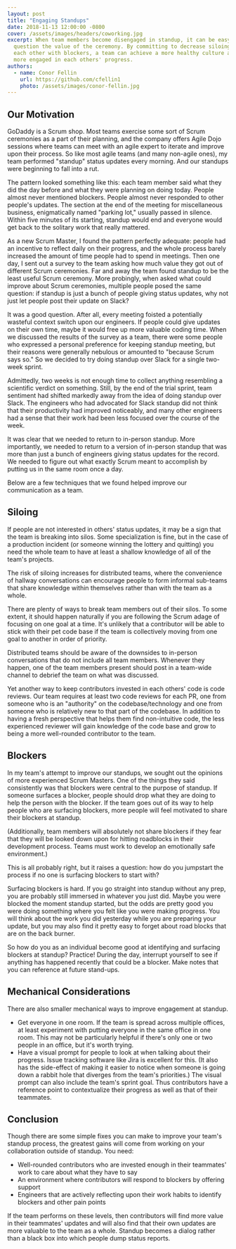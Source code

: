 ```yaml
---
layout: post
title: "Engaging Standups"
date: 2018-11-13 12:00:00 -0800
cover: /assets/images/headers/coworking.jpg
excerpt: When team members become disengaged in standup, it can be easy to
  question the value of the ceremony. By committing to decrease siloing and help
  each other with blockers, a team can achieve a more healthy culture and become
  more engaged in each others' progress.
authors:
  - name: Conor Fellin
    url: https://github.com/cfellin1
    photo: /assets/images/conor-fellin.jpg
---
```


## Our Motivation

GoDaddy is a Scrum shop. Most teams exercise some sort of Scrum ceremonies as a part of their planning, and the company offers Agile Dojo sessions where teams can meet with an agile expert to iterate and improve upon their process. So like most agile teams (and many non-agile ones), my team performed "standup" status updates every morning. And our standups were beginning to fall into a rut.

The pattern looked something like this: each team member said what they did the day before and what they were planning on doing today. People almost never mentioned blockers. People almost never responded to other people's updates. The section at the end of the meeting for miscellaneous business, enigmatically named "parking lot," usually passed in silence. Within five minutes of its starting, standup would end and everyone would get back to the solitary work that really mattered.

As a new Scrum Master, I found the pattern perfectly adequate: people had an incentive to reflect daily on their progress, and the whole process barely increased the amount of time people had to spend in meetings. Then one day, I sent out a survey to the team asking how much value they got out of different Scrum ceremonies. Far and away the team found standup to be the least useful Scrum ceremony. More probingly, when asked what could improve about Scrum ceremonies, multiple people posed the same question: if standup is just a bunch of people giving status updates, why not just let people post their update on Slack?

It was a good question. After all, every meeting foisted a potentially wasteful context switch upon our engineers. If people could give updates on their own time, maybe it would free up more valuable coding time. When we discussed the results of the survey as a team, there were some people who expressed a personal preference for keeping standup meeting, but their reasons were generally nebulous or amounted to "because Scrum says so." So we decided to try doing standup over Slack for a single two-week sprint.

Admittedly, two weeks is not enough time to collect anything resembling a scientific verdict on something. Still, by the end of the trial sprint, team sentiment had shifted markedly away from the idea of doing standup over Slack. The engineers who had advocated for Slack standup did not think that their productivity had improved noticeably, and many other engineers had a sense that their work had been less focused over the course of the week.

It was clear that we needed to return to in-person standup. More importantly, we needed to return to a version of in-person standup that was more than just a bunch of engineers giving status updates for the record. We needed to figure out what exactly Scrum meant to accomplish by putting us in the same room once a day.

Below are a few techniques that we found helped improve our communication as a team.

## Siloing

If people are not interested in others' status updates, it may be a sign that the team is breaking into silos. Some specialization is fine, but in the case of a production incident (or someone winning the lottery and quitting) you need the whole team to have at least a shallow knowledge of all of the team's projects.

The risk of siloing increases for distributed teams, where the convenience of hallway conversations can encourage people to form informal sub-teams that share knowledge within themselves rather than with the team as a whole.  

There are plenty of ways to break team members out of their silos. To some extent, it should happen naturally if you are following the Scrum adage of focusing on one goal at a time. It's unlikely that a contributor will be able to stick with their pet code base if the team is collectively moving from one goal to another in order of priority.

Distributed teams should be aware of the downsides to in-person conversations that do not include all team members. Whenever they happen, one of the team members present should post in a team-wide channel to debrief the team on what was discussed.

Yet another way to keep contributors invested in each others' code is code reviews. Our team requires at least two code reviews for each PR, one from someone who is an "authority" on the codebase/technology and one from someone who is relatively new to that part of the codebase. In addition to having a fresh perspective that helps them find non-intuitive code, the less experienced reviewer will gain knowledge of the code base and grow to being a more well-rounded contributor to the team.

## Blockers

In my team's attempt to improve our standups, we sought out the opinions of more experienced Scrum Masters. One of the things they said consistently was that blockers were central to the purpose of standup. If someone surfaces a blocker, people should drop what they are doing to help the person with the blocker. If the team goes out of its way to help people who are surfacing blockers, more people will feel motivated to share their blockers at standup.

(Additionally, team members will absolutely not share blockers if they fear that they will be looked down upon for hitting roadblocks in their development process. Teams must work to develop an emotionally safe environment.)

This is all probably right, but it raises a question: how do you jumpstart the process if no one is surfacing blockers to start with?

Surfacing blockers is hard. If you go straight into standup without any prep, you are probably still immersed in whatever you just did. Maybe you were blocked the moment standup started, but the odds are pretty good you were doing something where you felt like you were making progress. You will think about the work you did yesterday while you are preparing your update, but you may also find it pretty easy to forget about road blocks that are on the back burner.

So how do you as an individual become good at identifying and surfacing blockers at standup? Practice! During the day, interrupt yourself to see if anything has happened recently that could be a blocker. Make notes that you can reference at future stand-ups.

## Mechanical Considerations

There are also smaller mechanical ways to improve engagement at standup.

* Get everyone in one room. If the team is spread across multiple offices, at least experiment with putting everyone in the same office in one room. This may not be particularly helpful if there's only one or two people in an office, but it's worth trying.
* Have a visual prompt for people to look at when talking about their progress. Issue tracking software like Jira is excellent for this. (It also has the side-effect of making it easier to notice when someone is going down a rabbit hole that diverges from the team's priorities.) The visual prompt can also include the team's sprint goal. Thus contributors have a reference point to contextualize their progress as well as that of their teammates.

## Conclusion

Though there are some simple fixes you can make to improve your team's standup process, the greatest gains will come from working on your collaboration outside of standup. You need:

* Well-rounded contributors who are invested enough in their teammates' work to care about what they have to say
* An environment where contributors will respond to blockers by offering support
* Engineers that are actively reflecting upon their work habits to identify blockers and other pain points

If the team performs on these levels, then contributors will find more value in their teammates' updates and will also find that their own updates are more valuable to the team as a whole. Standup becomes a dialog rather than a black box into which people dump status reports.
